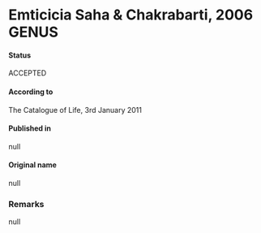# Emticicia Saha & Chakrabarti, 2006 GENUS

#### Status
ACCEPTED

#### According to
The Catalogue of Life, 3rd January 2011

#### Published in
null

#### Original name
null

### Remarks
null